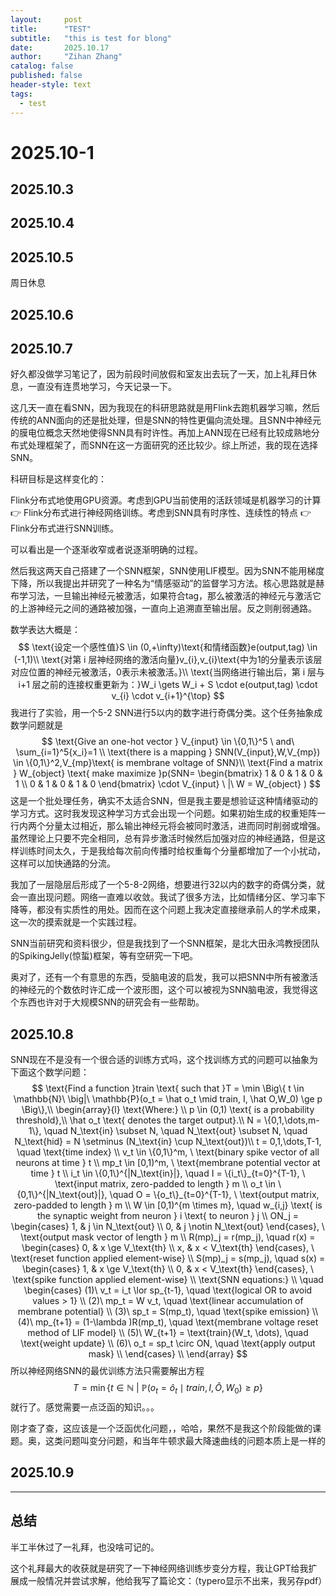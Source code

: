 ```yaml
---
layout:     post
title:      "TEST"
subtitle:   "this is test for blong"
date:       2025.10.17
author:     "Zihan Zhang"
catalog: false
published: false
header-style: text
tags:
  - test
---
```

# 2025.10-1

## 2025.10.3

## 2025.10.4

## 2025.10.5

周日休息

## 2025.10.6

## 2025.10.7

好久都没做学习笔记了，因为前段时间放假和室友出去玩了一天，加上礼拜日休息，一直没有连贯地学习，今天记录一下。

这几天一直在看SNN，因为我现在的科研思路就是用Flink去跑机器学习嘛，然后传统的ANN面向的还是批处理，但是SNN的特性更偏向流处理。且SNN中神经元的膜电位概念天然地使得SNN具有时许性。再加上ANN现在已经有比较成熟地分布式处理框架了，而SNN在这一方面研究的还比较少。综上所述，我的现在选择SNN。

科研目标是这样变化的：

Flink分布式地使用GPU资源。考虑到GPU当前使用的活跃领域是机器学习的计算 👉 Flink分布式进行神经网络训练。考虑到SNN具有时序性、连续性的特点 👉 Flink分布式进行SNN训练。

可以看出是一个逐渐收窄或者说逐渐明确的过程。

然后我这两天自己搭建了一个SNN框架，SNN使用LIF模型。因为SNN不能用梯度下降，所以我提出并研究了一种名为“情感驱动”的监督学习方法。核心思路就是赫布学习法，一旦输出神经元被激活，如果符合tag，那么被激活的神经元与激活它的上游神经元之间的通路被加强，一直向上追溯直至输出层。反之则削弱通路。

数学表达大概是：
$$
\text{设定一个感性值}S \in (0,+\infty)\text{和情绪函数}e(output,tag) \in (-1,1)\\
\text{对第 i 层神经网络的激活向量}v_{i},v_{i}\text{中为1的分量表示该层对应位置的神经元被激活，0表示未被激活。}\\
\text{当网络进行输出后，第 i 层与 i+1 层之前的连接权重更新为：}W_i \gets W_i + S \cdot e(output,tag) \cdot v_{i} \cdot v_{i+1}^{\top}
$$
我进行了实验，用一个5-2 SNN进行5以内的数字进行奇偶分类。这个任务抽象成数学问题就是
$$
\text{Give an one-hot vector } V_{input} \in \{0,1\}^5 \ and\ \sum_{i=1}^5{x_i}=1 \\
\text{there is a mapping } SNN(V_{input},W,V_{mp}) \in \{0,1\}^2,V_{mp}\text{ is membrane voltage of SNN}\\
\text{Find a matrix } W_{object} \text{ make maximize }p(SNN=
\begin{bmatrix}
1 & 0 & 1 & 0 & 1 \\
0 & 1 & 0 & 1 & 0
\end{bmatrix}
\cdot V_{input} \ |\ W = W_{object}
)
$$
这是一个批处理任务，确实不太适合SNN，但是我主要是想验证这种情绪驱动的学习方式。这时我发现这种学习方式会出现一个问题。如果初始生成的权重矩阵一行内两个分量太过相近，那么输出神经元将会被同时激活，进而同时削弱或增强。虽然理论上只要不完全相同，总有异步激活时候然后加强对应的神经通路，但是这样训练时间太久，于是我给每次前向传播时给权重每个分量都增加了一个小扰动，这样可以加快通路的分流。

我加了一层隐层后形成了一个5-8-2网络，想要进行32以内的数字的奇偶分类，就会一直出现问题。网络一直难以收敛。我试了很多方法，比如情绪分区、学习率下降等，都没有实质性的用处。因而在这个问题上我决定直接继承前人的学术成果，这一次的摸索就是一个实践过程。

SNN当前研究和资料很少，但是我找到了一个SNN框架，是北大田永鸿教授团队的SpikingJelly(惊蜇)框架，等有空研究一下吧。

奥对了，还有一个有意思的东西，受脑电波的启发，我可以把SNN中所有被激活的神经元的个数依时许汇成一个波形图，这个可以被视为SNN脑电波，我觉得这个东西也许对于大规模SNN的研究会有一些帮助。

## 2025.10.8

SNN现在不是没有一个很合适的训练方式吗，这个找训练方式的问题可以抽象为下面这个数学问题：
$$
\text{Find a function }train \text{ such that }T = \min \Big\{ t \in \mathbb{N}\ \big|\ \mathbb{P}(o_t = \hat o_t \mid train, I, \hat O,W_0) \ge p \Big\},\\
\begin{array}{l}
\text{Where:} \\
p \in (0,1) \text{ is a probability threshold},\\
\hat o_t \text{ denotes the target output}.\\
N = \{0,1,\dots,m-1\}, \quad N_\text{in} \subset N, \quad N_\text{out} \subset N, \quad N_\text{hid} = N \setminus (N_\text{in} \cup N_\text{out})\\
t = 0,1,\dots,T-1, \quad \text{time index} \\
v_t \in \{0,1\}^m, \ \text{binary spike vector of all neurons at time } t \\
mp_t \in [0,1)^m, \ \text{membrane potential vector at time } t \\
i_t \in \{0,1\}^{|N_\text{in}|}, \quad I = \{i_t\}_{t=0}^{T-1}, \ \text{input matrix, zero-padded to length } m \\
o_t \in \{0,1\}^{|N_\text{out}|}, \quad O = \{o_t\}_{t=0}^{T-1}, \ \text{output matrix, zero-padded to length } m \\
W \in [0,1)^{m \times m}, \quad w_{i,j} \text{ is the synaptic weight from neuron } i \text{ to neuron } j \\
ON_j =
\begin{cases}
1, & j \in N_\text{out} \\
0, & j \notin N_\text{out}
\end{cases}, \ \text{output mask vector of length } m \\
R(mp)_j = r(mp_j), \quad r(x) =
\begin{cases}
0, & x \ge V_\text{th} \\
x, & x < V_\text{th}
\end{cases}, \ \text{reset function applied element-wise} \\
S(mp)_j = s(mp_j), \quad s(x) =
\begin{cases}
1, & x \ge V_\text{th} \\
0, & x < V_\text{th}
\end{cases}, \ \text{spike function applied element-wise} \\
\text{SNN equations:} \\
\quad
\begin{cases}
(1)\ v_t = i_t \lor sp_{t-1}, \quad \text{logical OR to avoid values > 1} \\
(2)\ mp_t = W v_t, \quad \text{linear accumulation of membrane potential} \\
(3)\ sp_t = S(mp_t), \quad \text{spike emission} \\
(4)\ mp_{t+1} = (1-\lambda )R(mp_t), \quad \text{membrane voltage reset method of LIF model} \\
(5)\ W_{t+1} = \text{train}(W_t, \dots), \quad \text{weight update} \\
(6)\ o_t = sp_t \circ ON, \quad \text{apply output mask} \\
\end{cases} \\
\end{array}
$$
所以神经网络SNN的最优训练方法只需要解出方程$$T = \min \Big\{ t \in \mathbb{N}\ \big|\ \mathbb{P}(o_t = \hat o_t \mid train, I, \hat O,W_0) \ge p \Big\}$$就行了。感觉需要一点泛函的知识。。。

刚才查了查，这应该是一个泛函优化问题，，哈哈，果然不是我这个阶段能做的课题。奥，这类问题叫变分问题，和当年牛顿求最大降速曲线的问题本质上是一样的

## 2025.10.9

___

## 总结

半工半休过了一礼拜，也没啥可记的。

这个礼拜最大的收获就是研究了一下神经网络训练步变分方程，我让GPT给我扩展成一般情况并尝试求解，他给我写了篇论文：（typero显示不出来，我另存pdf）
